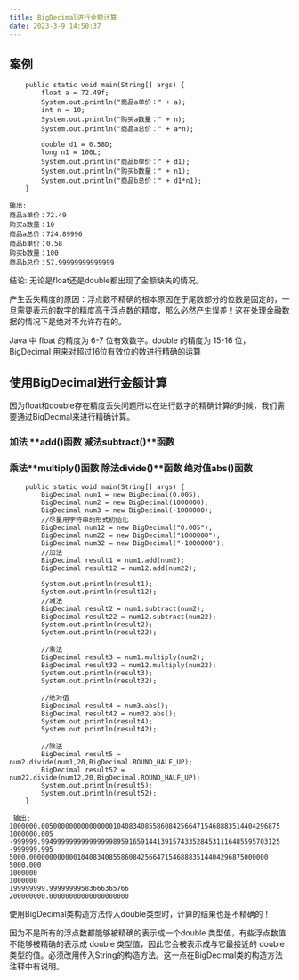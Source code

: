 ```yaml
---
title: BigDecimal进行金额计算
date: 2023-3-9 14:50:37
---
```




## 案例

```
    public static void main(String[] args) {
        float a = 72.49f;
        System.out.println("商品a单价：" + a);
        int n = 10;
        System.out.println("购买a数量：" + n);
        System.out.println("商品a总价：" + a*n);

        double d1 = 0.58D;
        long n1 = 100L;
        System.out.println("商品b单价：" + d1);
        System.out.println("购买b数量：" + n1);
        System.out.println("商品b总价：" + d1*n1);
    }

输出: 
商品a单价：72.49
购买a数量：10
商品a总价：724.89996
商品b单价：0.58
购买b数量：100
商品b总价：57.99999999999999
```



结论: 无论是float还是double都出现了金额缺失的情况。



产生丢失精度的原因：浮点数不精确的根本原因在于尾数部分的位数是固定的，一旦需要表示的数字的精度高于浮点数的精度，那么必然产生误差！这在处理金融数据的情况下是绝对不允许存在的。

Java 中 float 的精度为 6-7 位有效数字。double 的精度为 15-16 位，BigDecimal 用来对超过16位有效位的数进行精确的运算



## 使用BigDecimal进行金额计算

因为float和double存在精度丢失问题所以在进行数字的精确计算的时候，我们需要通过BigDecmal来进行精确计算。

### 加法 **add()**函数   减法**subtract()**函数

### 乘法**multiply()**函数  除法**divide()**函数  绝对值abs()函数

```
    public static void main(String[] args) {
        BigDecimal num1 = new BigDecimal(0.005);
        BigDecimal num2 = new BigDecimal(1000000);
        BigDecimal num3 = new BigDecimal(-1000000);
        //尽量用字符串的形式初始化
        BigDecimal num12 = new BigDecimal("0.005");
        BigDecimal num22 = new BigDecimal("1000000");
        BigDecimal num32 = new BigDecimal("-1000000");
        //加法
        BigDecimal result1 = num1.add(num2);
        BigDecimal result12 = num12.add(num22);

        System.out.println(result1);
        System.out.println(result12);
        //减法
        BigDecimal result2 = num1.subtract(num2);
        BigDecimal result22 = num12.subtract(num22);
        System.out.println(result2);
        System.out.println(result22);

        //乘法
        BigDecimal result3 = num1.multiply(num2);
        BigDecimal result32 = num12.multiply(num22);
        System.out.println(result3);
        System.out.println(result32);

        //绝对值
        BigDecimal result4 = num3.abs();
        BigDecimal result42 = num32.abs();
        System.out.println(result4);
        System.out.println(result42);

        //除法
        BigDecimal result5 = num2.divide(num1,20,BigDecimal.ROUND_HALF_UP);
        BigDecimal result52 = num22.divide(num12,20,BigDecimal.ROUND_HALF_UP);
        System.out.println(result5);
        System.out.println(result52);
    }
    
 输出: 
1000000.005000000000000000104083408558608425664715468883514404296875
1000000.005
-999999.994999999999999999895916591441391574335284531116485595703125
-999999.995
5000.000000000000104083408558608425664715468883514404296875000000
5000.000
1000000
1000000
199999999.99999999583666365766
200000000.00000000000000000000
```







使用BigDecimal类构造方法传入double类型时，计算的结果也是不精确的！

因为不是所有的浮点数都能够被精确的表示成一个double 类型值，有些浮点数值不能够被精确的表示成 double 类型值，因此它会被表示成与它最接近的 double 类型的值。必须改用传入String的构造方法。这一点在BigDecimal类的构造方法注释中有说明。


